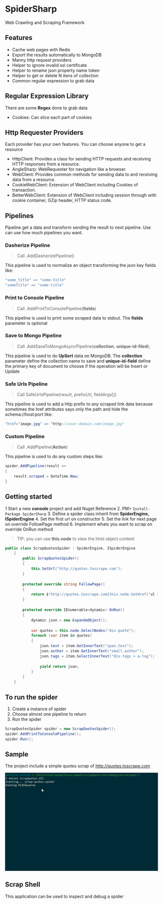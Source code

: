 # SpiderSharp
Web Crawling and Scraping Framework

## Features
* Cache web pages with Redis
* Export the results automatically to MongoDB
* Manny http request providers
* Helper to ignore invalid ssl certificate
* Helper to rename json property name token
* Helper to get or delete N itens of collection
* Common regular expression to grab data

## Regular Expression Library
There are some **Regex** done to grab data

* Cookies: Can slice each part of cookies

## Http Requester Providers
Each provider has your own features. You can choose anyone to get a resource

* HttpClient: Provides a class for sending HTTP requests and receiving HTTP responses from a resource.
* AngleSharp: WebRequester for navigation like a browser.
* WebClient: Provides common methods for sending data to and receiving data from a resource.
* CookieWebClient: Extension of WebClient including Cookies of transaction.
* BetterWebClient: Extension of WebClient including session through with cookie container, GZip header, HTTP status code.

## Pipelines
Pipeline get a data and transform sending the result to next pipeline. Use can use how much pipelines you want.

### Dasherize Pipeline 
> Call .AddDasherizePipeline() 

This pipeline is used to normalize an object transforming the json key fields like:

```C#
"some_title" => "some-title"
"someTitle" => "some-title"
```

### Print to Console Pipeline
> Call .AddPrintToConsolePipeline(**fields**)

This pipeline is used to print some scraped data to stdout. The **fields** parameter is optional

### Save to Mongo Pipeline
> Call .AddSaveToMongoAsyncPipeline(**collection**, **unique-id-filed**);

This pipeline is used to do **UpSert** data on MongoDB. The **collection** parameter define the collection name to save and **unique-id-field** define the primary key of document to choose if the operation will be Insert or Update

### Safe Urls Pipeline
> Call SafeUrlsPipeline(result, prefixUrl, fieldArgs[])

This pipeline is used to add a http prefix to any scraped link data because sometimes the href attributes says only the path and hide the schema://host:port like:

```C#
"href="image.jpg" => "http://user-domain.com/image.jpg"
```

### Custom Pipeline
> Call .AddPipeline(**Action**)

This pipeline is used to do any custom steps like:
```C#
spider.AddPipeline(result =>
{
    result.scraped = DateTime.Now;
}
```
## Getting started 

1 Start a new **console** project and add Nuget Reference
2. PM> ` Install-Package SpiderSharp `
3. Define a spider class inherit from **SpiderEngine, ISpiderEngine**
4. Set the first url on constructor
5. Set the link for next page on override FollowPage method
6. Implement whats you want to scrap on override OnRun method

> TIP: you can use **this.node** to view the html object content

```c#
public class ScrapQuotesSpider : SpiderEngine, ISpiderEngine
    {
        public ScrapQuotesSpider()
        {
            this.SetUrl("http://quotes.toscrape.com");
        }

        protected override string FollowPage()
        {
            return $"http://quotes.toscrape.com{this.node.GetHref("ul > li > a")}";
        }

        protected override IEnumerable<dynamic> OnRun()
        {
            dynamic json = new ExpandoObject();

            var quotes = this.node.SelectNodes("div.quote");
            foreach (var item in quotes)
            {
                json.text = item.GetInnerText("span.text");
                json.author = item.GetInnerText("small.author");
                json.tags = item.SelectInnerText("div.tags > a.tag");

                yield return json;
            }
        }
    }

```

## To run the spider

1. Create a instance of spider
2. Choose almost one pipeline to return
3. Run the spider

```c#
ScrapQuotesSpider spider = new ScrapQuotesSpider();
spider.AddPrintToConsolePipeline();
spider.Run();
```

## Sample

The project include a simple quotes scrap of http://quotes.toscrape.com

![Sample running](https://github.com/jefersonsv/SpiderSharp/raw/master/sample-running.gif)

## Scrap Shell

This application can be used to inspect and debug a spider